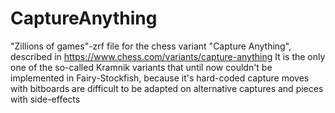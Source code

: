 # CaptureAnything

"Zillions of games"-zrf file for the chess variant "Capture Anything", described in 
https://www.chess.com/variants/capture-anything
It is the only one of the so-called Kramnik variants that until now couldn't be implemented in 
Fairy-Stockfish, because it's hard-coded capture moves with bitboards are difficult to be adapted 
on alternative captures and pieces with side-effects
